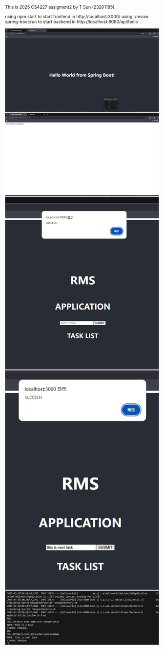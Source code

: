 This is 2025 CS4227 assigment2 by T Sun (23201185)

using npm start to start frontend
in http://localhost:3000/
using ./mvnw spring-boot:run to start backend
in http://localhost:8080/api/hello

![image](https://github.com/URUUY/CS4227assignment2/blob/master/image/%E5%BE%AE%E4%BF%A1%E6%88%AA%E5%9B%BE_20250315015022.png)
![image](https://github.com/URUUY/CS4227assignment2/blob/master/image/%E5%BE%AE%E4%BF%A1%E6%88%AA%E5%9B%BE_20250315015030.png)
![image](https://github.com/URUUY/CS4227assignment2/blob/master/image/%E5%BE%AE%E4%BF%A1%E6%88%AA%E5%9B%BE_20250315202608.png)
![image](https://github.com/URUUY/CS4227assignment2/blob/master/image/%E5%BE%AE%E4%BF%A1%E6%88%AA%E5%9B%BE_20250315202634.png)
![image](https://github.com/URUUY/CS4227assignment2/blob/master/image/%E5%BE%AE%E4%BF%A1%E6%88%AA%E5%9B%BE_20250315202644.png)
